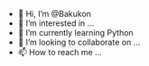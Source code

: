 - 👋 Hi, I’m @Bakukon
- 👀 I’m interested in ...
- 🌱 I’m currently learning Python
- 💞️ I’m looking to collaborate on ...
- 📫 How to reach me ...

<!---
Bakukon/Bakukon is a ✨ special ✨ repository because its `README.md` (this file) appears on your GitHub profile.
You can click the Preview link to take a look at your changes.
--->
